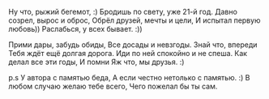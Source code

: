 Ну что, рыжий бегемот, :)
Бродишь по свету, уже 21-й год.
Давно созрел, вырос и оброс,
Обрёл друзей, мечты и цели,
И испытал первую любовь))
Раслабься, у всех бывает. :))

Прими дары, забудь обиды,
Все досады и невзгоды.
Знай что, впереди
Тебя ждёт ещё долгая дорога.
Иди по ней спокойно и не спеша.
Как делал все эти годы, 
И помни Яж что, мы друзья. :)


p.s
	У автора с памятью беда, 
	А если честно нетолько с памятью. :)
	В любом случаю желаю тебе всего,
	Чего пожелал бы ты сам.
	


